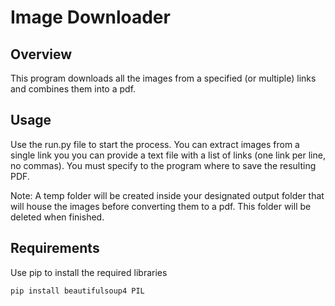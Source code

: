 # Image Downloader

## Overview

This program downloads all the images from a specified (or multiple) links and combines them into a pdf. 
## Usage

Use the run.py file to start the process. You can extract images from a single link you you can provide a text file with a list of links (one link per line, no commas). 
You must specify to the program where to save the resulting PDF. 

Note: A temp folder will be created inside your designated output folder that will house the images before converting them to a pdf. This folder will be deleted 
when finished.



## Requirements

Use pip to install the required libraries

```bash
pip install beautifulsoup4 PIL
```
